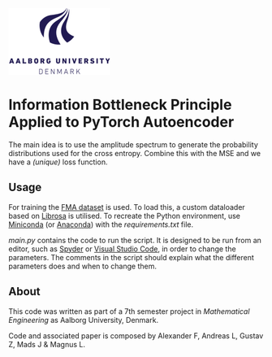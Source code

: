 ![AAU](/assets/images/aau_logo.png)
# Information Bottleneck Principle Applied to PyTorch Autoencoder 

The main idea is to use the amplitude spectrum to generate the probability distributions used for the cross entropy. Combine this with the MSE and we have a *(unique)* loss function. 

## Usage
For training the [FMA dataset](https://github.com/mdeff/fma) is used. To load this, a custom dataloader based on [Librosa](https://librosa.org/doc/main/index.html) is utilised. To recreate the Python environment, use [Miniconda](https://docs.conda.io/en/latest/miniconda.html) (or [Anaconda](https://www.anaconda.com/)) with the *requirements.txt* file.

*main.py* contains the code to run the script. It is designed to be run from an editor, such as [Spyder](https://www.spyder-ide.org/) or [Visual Studio Code](https://code.visualstudio.com/), in order to change the parameters. The comments in the script should explain what the different parameters does and when to change them.

## About
This code was written as part of a 7th semester project in *Mathematical Engineering* as Aalborg University, Denmark.

Code and associated paper is composed by Alexander F, Andreas L, Gustav Z, Mads J & Magnus L.


